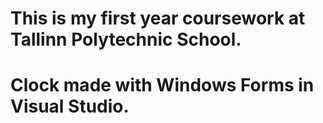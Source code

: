 # This is my first year coursework at Tallinn Polytechnic School.
# Clock made with Windows Forms in Visual Studio.
